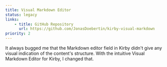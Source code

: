 ```yaml
---
title: Visual Markdown Editor
status: legacy
links:
    - title: GitHub Repository
      url: https://github.com/JonasDoebertin/kirby-visual-markdown
priority: 2
---
```


It always bugged me that the Markdown editor field in Kirby didn't give any visual indication of the content's structure. With the intuitive Visual Markdown Editor for Kirby, I changed that.
